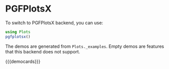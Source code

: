 # PGFPlotsX

To switch to PGFPlotsX backend, you can use:

```julia
using Plots
pgfplotsx()
```

The demos are generated from `Plots._examples`. Empty demos are features that this backend does not support.

{{{democards}}}
